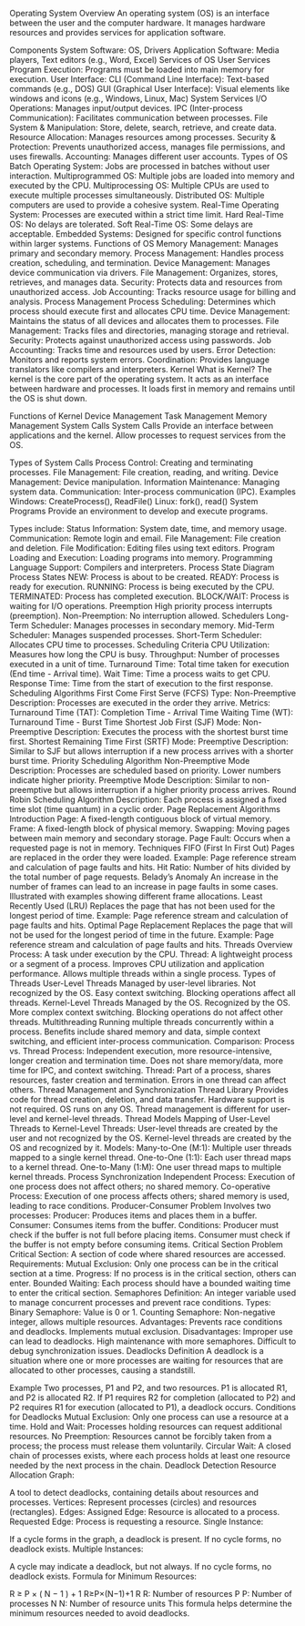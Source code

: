 Operating System Overview
An operating system (OS) is an interface between the user and the computer hardware. It manages hardware resources and provides services for application software.

Components
System Software: OS, Drivers
Application Software: Media players, Text editors (e.g., Word, Excel)
Services of OS
User Services
Program Execution: Programs must be loaded into main memory for execution.
User Interface:
CLI (Command Line Interface): Text-based commands (e.g., DOS)
GUI (Graphical User Interface): Visual elements like windows and icons (e.g., Windows, Linux, Mac)
System Services
I/O Operations: Manages input/output devices.
IPC (Inter-process Communication): Facilitates communication between processes.
File System & Manipulation: Store, delete, search, retrieve, and create data.
Resource Allocation: Manages resources among processes.
Security & Protection: Prevents unauthorized access, manages file permissions, and uses firewalls.
Accounting: Manages different user accounts.
Types of OS
Batch Operating System: Jobs are processed in batches without user interaction.
Multiprogrammed OS: Multiple jobs are loaded into memory and executed by the CPU.
Multiprocessing OS: Multiple CPUs are used to execute multiple processes simultaneously.
Distributed OS: Multiple computers are used to provide a cohesive system.
Real-Time Operating System: Processes are executed within a strict time limit.
Hard Real-Time OS: No delays are tolerated.
Soft Real-Time OS: Some delays are acceptable.
Embedded Systems: Designed for specific control functions within larger systems.
Functions of OS
Memory Management: Manages primary and secondary memory.
Process Management: Handles process creation, scheduling, and termination.
Device Management: Manages device communication via drivers.
File Management: Organizes, stores, retrieves, and manages data.
Security: Protects data and resources from unauthorized access.
Job Accounting: Tracks resource usage for billing and analysis.
Process Management
Process Scheduling: Determines which process should execute first and allocates CPU time.
Device Management: Maintains the status of all devices and allocates them to processes.
File Management: Tracks files and directories, managing storage and retrieval.
Security: Protects against unauthorized access using passwords.
Job Accounting: Tracks time and resources used by users.
Error Detection: Monitors and reports system errors.
Coordination: Provides language translators like compilers and interpreters.
Kernel
What is Kernel?
The kernel is the core part of the operating system. It acts as an interface between hardware and processes. It loads first in memory and remains until the OS is shut down.

Functions of Kernel
Device Management
Task Management
Memory Management
System Calls
System Calls
Provide an interface between applications and the kernel. Allow processes to request services from the OS.

Types of System Calls
Process Control: Creating and terminating processes.
File Management: File creation, reading, and writing.
Device Management: Device manipulation.
Information Maintenance: Managing system data.
Communication: Inter-process communication (IPC).
Examples
Windows: CreateProcess(), ReadFile()
Linux: fork(), read()
System Programs
Provide an environment to develop and execute programs.

Types include:
Status Information: System date, time, and memory usage.
Communication: Remote login and email.
File Management: File creation and deletion.
File Modification: Editing files using text editors.
Program Loading and Execution: Loading programs into memory.
Programming Language Support: Compilers and interpreters.
Process State Diagram
Process States
NEW: Process is about to be created.
READY: Process is ready for execution.
RUNNING: Process is being executed by the CPU.
TERMINATED: Process has completed execution.
BLOCK/WAIT: Process is waiting for I/O operations.
Preemption
High priority process interrupts (preemption).
Non-Preemption: No interruption allowed.
Schedulers
Long-Term Scheduler: Manages processes in secondary memory.
Mid-Term Scheduler: Manages suspended processes.
Short-Term Scheduler: Allocates CPU time to processes.
Scheduling Criteria
CPU Utilization: Measures how long the CPU is busy.
Throughput: Number of processes executed in a unit of time.
Turnaround Time: Total time taken for execution (End time - Arrival time).
Wait Time: Time a process waits to get CPU.
Response Time: Time from the start of execution to the first response.
Scheduling Algorithms
First Come First Serve (FCFS)
Type: Non-Preemptive
Description: Processes are executed in the order they arrive.
Metrics:
Turnaround Time (TAT): Completion Time - Arrival Time
Waiting Time (WT): Turnaround Time - Burst Time
Shortest Job First (SJF)
Mode: Non-Preemptive
Description: Executes the process with the shortest burst time first.
Shortest Remaining Time First (SRTF)
Mode: Preemptive
Description: Similar to SJF but allows interruption if a new process arrives with a shorter burst time.
Priority Scheduling Algorithm
Non-Preemptive Mode
Description: Processes are scheduled based on priority. Lower numbers indicate higher priority.
Preemptive Mode
Description: Similar to non-preemptive but allows interruption if a higher priority process arrives.
Round Robin Scheduling Algorithm
Description: Each process is assigned a fixed time slot (time quantum) in a cyclic order.
Page Replacement Algorithms
Introduction
Page: A fixed-length contiguous block of virtual memory.
Frame: A fixed-length block of physical memory.
Swapping: Moving pages between main memory and secondary storage.
Page Fault: Occurs when a requested page is not in memory.
Techniques
FIFO (First In First Out)
Pages are replaced in the order they were loaded.
Example: Page reference stream and calculation of page faults and hits.
Hit Ratio: Number of hits divided by the total number of page requests.
Belady’s Anomaly
An increase in the number of frames can lead to an increase in page faults in some cases.
Illustrated with examples showing different frame allocations.
Least Recently Used (LRU)
Replaces the page that has not been used for the longest period of time.
Example: Page reference stream and calculation of page faults and hits.
Optimal Page Replacement
Replaces the page that will not be used for the longest period of time in the future.
Example: Page reference stream and calculation of page faults and hits.
Threads
Overview
Process: A task under execution by the CPU.
Thread: A lightweight process or a segment of a process.
Improves CPU utilization and application performance.
Allows multiple threads within a single process.
Types of Threads
User-Level Threads
Managed by user-level libraries.
Not recognized by the OS.
Easy context switching.
Blocking operations affect all threads.
Kernel-Level Threads
Managed by the OS.
Recognized by the OS.
More complex context switching.
Blocking operations do not affect other threads.
Multithreading
Running multiple threads concurrently within a process.
Benefits include shared memory and data, simple context switching, and efficient inter-process communication.
Comparison: Process vs. Thread
Process:
Independent execution, more resource-intensive, longer creation and termination time.
Does not share memory/data, more time for IPC, and context switching.
Thread:
Part of a process, shares resources, faster creation and termination.
Errors in one thread can affect others.
Thread Management and Synchronization
Thread Library
Provides code for thread creation, deletion, and data transfer.
Hardware support is not required.
OS runs on any OS.
Thread management is different for user-level and kernel-level threads.
Thread Models
Mapping of User-Level Threads to Kernel-Level Threads:
User-level threads are created by the user and not recognized by the OS.
Kernel-level threads are created by the OS and recognized by it.
Models:
Many-to-One (M:1): Multiple user threads mapped to a single kernel thread.
One-to-One (1:1): Each user thread maps to a kernel thread.
One-to-Many (1:M): One user thread maps to multiple kernel threads.
Process Synchronization
Independent Process: Execution of one process does not affect others; no shared memory.
Co-operative Process: Execution of one process affects others; shared memory is used, leading to race conditions.
Producer-Consumer Problem
Involves two processes:
Producer: Produces items and places them in a buffer.
Consumer: Consumes items from the buffer.
Conditions:
Producer must check if the buffer is not full before placing items.
Consumer must check if the buffer is not empty before consuming items.
Critical Section Problem
Critical Section: A section of code where shared resources are accessed.
Requirements:
Mutual Exclusion: Only one process can be in the critical section at a time.
Progress: If no process is in the critical section, others can enter.
Bounded Waiting: Each process should have a bounded waiting time to enter the critical section.
Semaphores
Definition: An integer variable used to manage concurrent processes and prevent race conditions.
Types:
Binary Semaphore: Value is 0 or 1.
Counting Semaphore: Non-negative integer, allows multiple resources.
Advantages:
Prevents race conditions and deadlocks.
Implements mutual exclusion.
Disadvantages:
Improper use can lead to deadlocks.
High maintenance with more semaphores.
Difficult to debug synchronization issues.
Deadlocks
Definition
A deadlock is a situation where one or more processes are waiting for resources that are allocated to other processes, causing a standstill.

Example
Two processes, P1 and P2, and two resources.
P1 is allocated R1, and P2 is allocated R2.
If P1 requires R2 for completion (allocated to P2) and P2 requires R1 for execution (allocated to P1), a deadlock occurs.
Conditions for Deadlocks
Mutual Exclusion: Only one process can use a resource at a time.
Hold and Wait: Processes holding resources can request additional resources.
No Preemption: Resources cannot be forcibly taken from a process; the process must release them voluntarily.
Circular Wait: A closed chain of processes exists, where each process holds at least one resource needed by the next process in the chain.
Deadlock Detection
Resource Allocation Graph:

A tool to detect deadlocks, containing details about resources and processes.
Vertices: Represent processes (circles) and resources (rectangles).
Edges:
Assigned Edge: Resource is allocated to a process.
Requested Edge: Process is requesting a resource.
Single Instance:

If a cycle forms in the graph, a deadlock is present.
If no cycle forms, no deadlock exists.
Multiple Instances:

A cycle may indicate a deadlock, but not always.
If no cycle forms, no deadlock exists.
Formula for Minimum Resources:

R
≥
P
×
(
N
−
1
)
+
1
R≥P×(N−1)+1
R
R: Number of resources
P
P: Number of processes
N
N: Number of resource units
This formula helps determine the minimum resources needed to avoid deadlocks.
